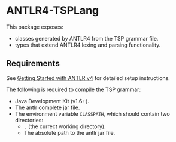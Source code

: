 # ANTLR4-TSPLang

This package exposes:
* classes generated by ANTLR4 from the TSP grammar file.
* types that extend ANTLR4 lexing and parsing functionality.

## Requirements

See [Getting Started with ANTLR v4](https://github.com/antlr/antlr4/blob/master/doc/getting-started.md) for detailed setup instructions.

The following is required to compile the TSP grammar:
* Java Development Kit (v1.6+).
* The antlr complete jar file.
* The environment variable `CLASSPATH`, which should contain two directories:
  * `.` (the currect working directory).
  * The absolute path to the antlr jar file.

